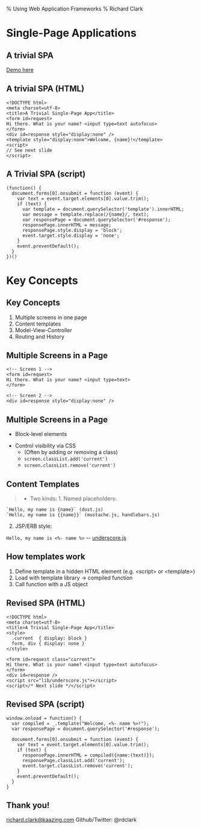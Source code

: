 % Using Web Application Frameworks
% Richard Clark

# Single-Page Applications

## A trivial SPA

[Demo here](./examples/1.1-trivial-spa.html)

## A trivial SPA (HTML)

```
<!DOCTYPE html>
<meta charset=utf-8>
<title>A Trivial Single-Page App</title>
<form id=request>
Hi there. What is your name? <input type=text autofocus>
</form>
<div id=response style="display:none" />
<template style="display:none">Welcome, {name}!</template>
<script>
// See next slide
</script>
```

## A Trivial SPA (script)

```
(function() {
  document.forms[0].onsubmit = function (event) {
	var text = event.target.elements[0].value.trim();
	if (text) {
	  var template = document.querySelector('template').innerHTML;
	  var message = template.replace(/{name}/, text);
	  var responsePage = document.querySelector('#response');
	  responsePage.innerHTML = message;
	  responsePage.style.display = 'block';
	  event.target.style.display = 'none';
	}
	event.preventDefault();
  }  
})()
```

# Key Concepts

## Key Concepts

1. Multiple screens in one page
2. Content templates
3. Model-View-Controller
4. Routing and History

## Multiple Screens in a Page

```
<!-- Screen 1 -->
<form id=request>
Hi there. What is your name? <input type=text>
</form>

<!-- Screen 2 -->
<div id=response style="display:none" />
```

## Multiple Screens in a Page

- Block-level elements
+ Control visibility via CSS
    - (Often by adding or removing a class)
    - `screen.classList.add('current')`
    - `screen.classList.remove('current')`

## Content Templates

> + Two kinds:
    1. Named placeholders:

    `Hello, my name is {name}` (dust.js)
    `Hello, my name is {{name}}` (mustache.js, handlebars.js)

   2. JSP/ERB style:

   `Hello, my name is <%- name %>` -- [underscore.js](http://documentcloud.github.io/underscore/#template)

## How templates work

1. Define template in a hidden HTML element (e.g. &lt;script> or &lt;template>)
2. Load with template library &rarr; compiled function
3. Call function with a JS object

## Revised SPA (HTML)

```
<!DOCTYPE html>
<meta charset=utf-8>
<title>A Trivial Single-Page App</title>
<style>
  .current  { display: block }
  form, div { display: none }
</style>

<form id=request class="current">
Hi there. What is your name? <input type=text autofocus>
</form>
<div id=response />
<script src="lib/underscore.js"></script>
<script>/* Next slide */</script>

```

## Revised SPA (script)

```
window.onload = function() {
  var compiled = _.template("Welcome, <%- name %>!");
  var responsePage = document.querySelector('#response');

  document.forms[0].onsubmit = function (event) {
    var text = event.target.elements[0].value.trim();
    if (text) {
      responsePage.innerHTML = compiled({name:(text)});
      responsePage.classList.add('current');
      event.target.classList.remove('current');
    }
    event.preventDefault();
  }
}
```

## Thank you!

[richard.clark@kaazing.com](mailto:richard.clark@kaazing.com)
Github/Twitter: @rdclark
